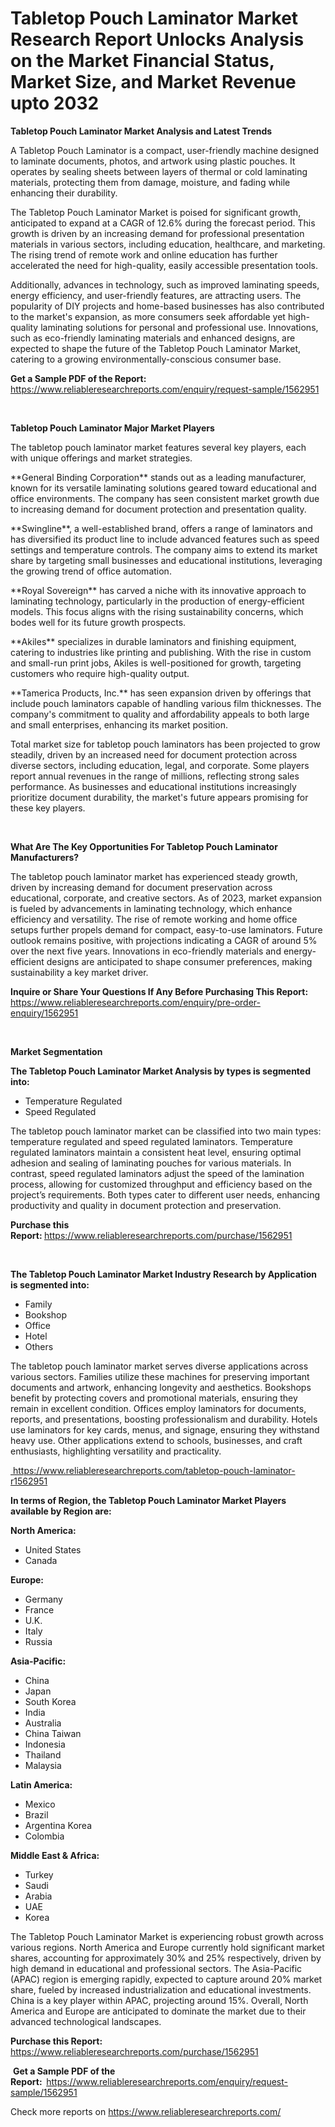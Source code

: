 <p><h1>Tabletop Pouch Laminator Market Research Report Unlocks Analysis on the Market Financial Status, Market Size, and Market Revenue upto 2032</h1></p><p><strong>Tabletop Pouch Laminator Market Analysis and Latest Trends</strong></p>
<p><p>A Tabletop Pouch Laminator is a compact, user-friendly machine designed to laminate documents, photos, and artwork using plastic pouches. It operates by sealing sheets between layers of thermal or cold laminating materials, protecting them from damage, moisture, and fading while enhancing their durability. </p><p>The Tabletop Pouch Laminator Market is poised for significant growth, anticipated to expand at a CAGR of 12.6% during the forecast period. This growth is driven by an increasing demand for professional presentation materials in various sectors, including education, healthcare, and marketing. The rising trend of remote work and online education has further accelerated the need for high-quality, easily accessible presentation tools. </p><p>Additionally, advances in technology, such as improved laminating speeds, energy efficiency, and user-friendly features, are attracting users. The popularity of DIY projects and home-based businesses has also contributed to the market's expansion, as more consumers seek affordable yet high-quality laminating solutions for personal and professional use. Innovations, such as eco-friendly laminating materials and enhanced designs, are expected to shape the future of the Tabletop Pouch Laminator Market, catering to a growing environmentally-conscious consumer base.</p></p>
<p><strong>Get a Sample PDF of the Report:&nbsp;</strong> <a href="https://www.reliableresearchreports.com/enquiry/request-sample/1562951?utm_campaign=2957&utm_medium=2&utm_source=Github&utm_content=ia&utm_term=11042025&utm_id=tabletop-pouch-laminator">https://www.reliableresearchreports.com/enquiry/request-sample/1562951</a></p>
<p>&nbsp;</p>
<p><strong>Tabletop Pouch Laminator Major Market Players</strong></p>
<p><p>The tabletop pouch laminator market features several key players, each with unique offerings and market strategies. </p><p>**General Binding Corporation** stands out as a leading manufacturer, known for its versatile laminating solutions geared toward educational and office environments. The company has seen consistent market growth due to increasing demand for document protection and presentation quality.</p><p>**Swingline**, a well-established brand, offers a range of laminators and has diversified its product line to include advanced features such as speed settings and temperature controls. The company aims to extend its market share by targeting small businesses and educational institutions, leveraging the growing trend of office automation.</p><p>**Royal Sovereign** has carved a niche with its innovative approach to laminating technology, particularly in the production of energy-efficient models. This focus aligns with the rising sustainability concerns, which bodes well for its future growth prospects.</p><p>**Akiles** specializes in durable laminators and finishing equipment, catering to industries like printing and publishing. With the rise in custom and small-run print jobs, Akiles is well-positioned for growth, targeting customers who require high-quality output.</p><p>**Tamerica Products, Inc.** has seen expansion driven by offerings that include pouch laminators capable of handling various film thicknesses. The company's commitment to quality and affordability appeals to both large and small enterprises, enhancing its market position.</p><p>Total market size for tabletop pouch laminators has been projected to grow steadily, driven by an increased need for document protection across diverse sectors, including education, legal, and corporate. Some players report annual revenues in the range of millions, reflecting strong sales performance. As businesses and educational institutions increasingly prioritize document durability, the market's future appears promising for these key players.</p></p>
<p>&nbsp;</p>
<p><strong>What Are The Key Opportunities For Tabletop Pouch Laminator Manufacturers?</strong></p>
<p><p>The tabletop pouch laminator market has experienced steady growth, driven by increasing demand for document preservation across educational, corporate, and creative sectors. As of 2023, market expansion is fueled by advancements in laminating technology, which enhance efficiency and versatility. The rise of remote working and home office setups further propels demand for compact, easy-to-use laminators. Future outlook remains positive, with projections indicating a CAGR of around 5% over the next five years. Innovations in eco-friendly materials and energy-efficient designs are anticipated to shape consumer preferences, making sustainability a key market driver.</p></p>
<p><strong>Inquire or Share Your Questions If Any Before Purchasing This Report:</strong> <a href="https://www.reliableresearchreports.com/enquiry/pre-order-enquiry/1562951?utm_campaign=2957&utm_medium=2&utm_source=Github&utm_content=ia&utm_term=11042025&utm_id=tabletop-pouch-laminator">https://www.reliableresearchreports.com/enquiry/pre-order-enquiry/1562951</a></p>
<p>&nbsp;</p>
<p><strong>Market Segmentation</strong></p>
<p><strong>The Tabletop Pouch Laminator Market Analysis by types is segmented into:</strong></p>
<p><ul><li>Temperature Regulated</li><li>Speed Regulated</li></ul></p>
<p><p>The tabletop pouch laminator market can be classified into two main types: temperature regulated and speed regulated laminators. Temperature regulated laminators maintain a consistent heat level, ensuring optimal adhesion and sealing of laminating pouches for various materials. In contrast, speed regulated laminators adjust the speed of the lamination process, allowing for customized throughput and efficiency based on the project’s requirements. Both types cater to different user needs, enhancing productivity and quality in document protection and preservation.</p></p>
<p><strong>Purchase this Report:&nbsp;</strong><a href="https://www.reliableresearchreports.com/purchase/1562951?utm_campaign=2957&utm_medium=2&utm_source=Github&utm_content=ia&utm_term=11042025&utm_id=tabletop-pouch-laminator">https://www.reliableresearchreports.com/purchase/1562951</a></p>
<p>&nbsp;</p>
<p><strong>The Tabletop Pouch Laminator Market Industry Research by Application is segmented into:</strong></p>
<p><ul><li>Family</li><li>Bookshop</li><li>Office</li><li>Hotel</li><li>Others</li></ul></p>
<p><p>The tabletop pouch laminator market serves diverse applications across various sectors. Families utilize these machines for preserving important documents and artwork, enhancing longevity and aesthetics. Bookshops benefit by protecting covers and promotional materials, ensuring they remain in excellent condition. Offices employ laminators for documents, reports, and presentations, boosting professionalism and durability. Hotels use laminators for key cards, menus, and signage, ensuring they withstand heavy use. Other applications extend to schools, businesses, and craft enthusiasts, highlighting versatility and practicality.</p></p>
<p><a href="https://www.reliableresearchreports.com/tabletop-pouch-laminator-r1562951?utm_campaign=2957&utm_medium=2&utm_source=Github&utm_content=ia&utm_term=11042025&utm_id=tabletop-pouch-laminator">&nbsp;https://www.reliableresearchreports.com/tabletop-pouch-laminator-r1562951</a></p>
<p><strong>In terms of Region, the Tabletop Pouch Laminator Market Players available by Region are:</strong></p>
<p>
    <p> <strong> North America: </strong>
        <ul>
            <li>United States</li>
            <li>Canada</li>
        </ul>
        </p> 
    <p> <strong> Europe: </strong>
        <ul>
            <li>Germany</li>
            <li>France</li>
            <li>U.K.</li>
            <li>Italy</li>
            <li>Russia</li>
        </ul>
        </p> 
    <p> <strong> Asia-Pacific: </strong>
        <ul>
            <li>China</li>
            <li>Japan</li>
            <li>South Korea</li>
            <li>India</li>
            <li>Australia</li>
            <li>China Taiwan</li>
            <li>Indonesia</li>
            <li>Thailand</li>
            <li>Malaysia</li>
        </ul>
        </p> 
    <p> <strong> Latin America: </strong>
        <ul>
            <li>Mexico</li>
            <li>Brazil</li>
            <li>Argentina Korea</li>
            <li>Colombia</li>
        </ul>
        </p> 
    <p> <strong> Middle East & Africa: </strong>
        <ul>
            <li>Turkey</li>
            <li>Saudi</li>
            <li>Arabia</li>
            <li>UAE</li>
            <li>Korea</li>
        </ul>
    </p>
    </p>
<p><p>The Tabletop Pouch Laminator Market is experiencing robust growth across various regions. North America and Europe currently hold significant market shares, accounting for approximately 30% and 25% respectively, driven by high demand in educational and professional sectors. The Asia-Pacific (APAC) region is emerging rapidly, expected to capture around 20% market share, fueled by increased industrialization and educational investments. China is a key player within APAC, projecting around 15%. Overall, North America and Europe are anticipated to dominate the market due to their advanced technological landscapes.</p></p>
<p><strong>Purchase this Report: </strong><a href="https://www.reliableresearchreports.com/purchase/1562951?utm_campaign=2957&utm_medium=2&utm_source=Github&utm_content=ia&utm_term=11042025&utm_id=tabletop-pouch-laminator">https://www.reliableresearchreports.com/purchase/1562951</a></p>
<p>&nbsp;<strong>Get a Sample PDF of the Report:&nbsp;&nbsp;</strong><a href="https://www.reliableresearchreports.com/enquiry/request-sample/1562951?utm_campaign=2957&utm_medium=2&utm_source=Github&utm_content=ia&utm_term=11042025&utm_id=tabletop-pouch-laminator">https://www.reliableresearchreports.com/enquiry/request-sample/1562951</a></p>
<p><strong></strong></p>
<p>Check more reports on <a href="https://www.reliableresearchreports.com/?utm_campaign=2957&utm_medium=2&utm_source=Github&utm_content=ia&utm_term=11042025&utm_id=tabletop-pouch-laminator">https://www.reliableresearchreports.com/</a></p>